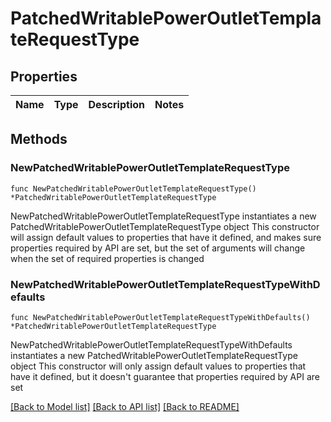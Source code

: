 # PatchedWritablePowerOutletTemplateRequestType

## Properties

Name | Type | Description | Notes
------------ | ------------- | ------------- | -------------

## Methods

### NewPatchedWritablePowerOutletTemplateRequestType

`func NewPatchedWritablePowerOutletTemplateRequestType() *PatchedWritablePowerOutletTemplateRequestType`

NewPatchedWritablePowerOutletTemplateRequestType instantiates a new PatchedWritablePowerOutletTemplateRequestType object
This constructor will assign default values to properties that have it defined,
and makes sure properties required by API are set, but the set of arguments
will change when the set of required properties is changed

### NewPatchedWritablePowerOutletTemplateRequestTypeWithDefaults

`func NewPatchedWritablePowerOutletTemplateRequestTypeWithDefaults() *PatchedWritablePowerOutletTemplateRequestType`

NewPatchedWritablePowerOutletTemplateRequestTypeWithDefaults instantiates a new PatchedWritablePowerOutletTemplateRequestType object
This constructor will only assign default values to properties that have it defined,
but it doesn't guarantee that properties required by API are set


[[Back to Model list]](../README.md#documentation-for-models) [[Back to API list]](../README.md#documentation-for-api-endpoints) [[Back to README]](../README.md)


